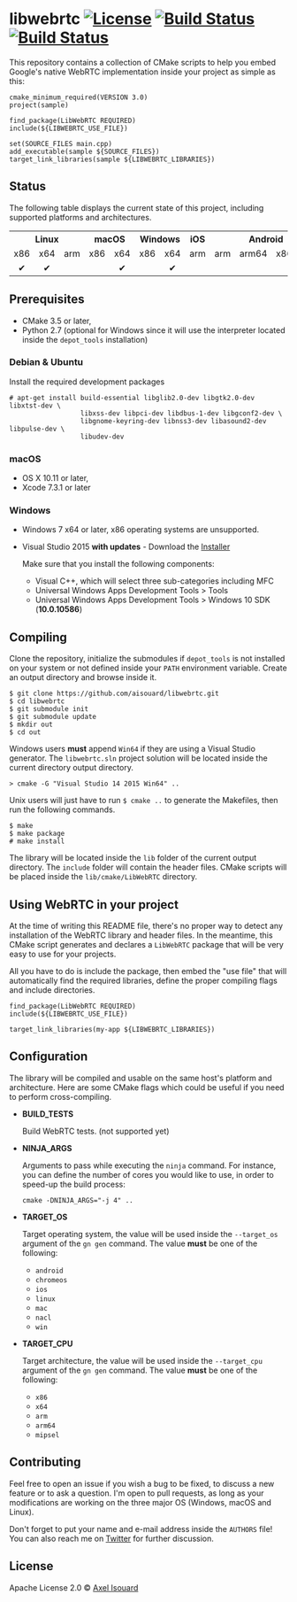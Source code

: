 # libwebrtc [![License][license-img]][license-href] [![Build Status][travis-img]][travis-href] [![Build Status][appveyor-img]][appveyor-href]

This repository contains a collection of CMake scripts to help you embed
Google's native WebRTC implementation inside your project as simple as this:

```
cmake_minimum_required(VERSION 3.0)
project(sample)

find_package(LibWebRTC REQUIRED)
include(${LIBWEBRTC_USE_FILE})

set(SOURCE_FILES main.cpp)
add_executable(sample ${SOURCE_FILES})
target_link_libraries(sample ${LIBWEBRTC_LIBRARIES})
```

## Status

The following table displays the current state of this project, including
supported platforms and architectures.

<table>
  <tr>
    <th colspan="3">Linux</th>
    <th colspan="2">macOS</th>
    <th colspan="2">Windows</th>
    <th colspan="1">iOS</th>
    <th colspan="4">Android</th>
  </tr>
  <tr>
    <td align="center">x86</td>
    <td align="center">x64</td>
    <td align="center">arm</td>
    <td align="center">x86</td>
    <td align="center">x64</td>
    <td align="center">x86</td>
    <td align="center">x64</td>
    <td align="center">arm</td>
    <td align="center">arm</td>
    <td align="center">arm64</td>
    <td align="center">x86</td>
    <td align="center">x64</td>
  </tr>
  <tr>
    <td align="center">✔</td>
    <td align="center">✔</td>
    <td></td>
    <td></td>
    <td align="center">✔</td>
    <td></td>
    <td align="center">✔</td>
    <td></td>
    <td></td>
    <td></td>
    <td></td>
    <td></td>
  </tr>
</table>

## Prerequisites

- CMake 3.5 or later,
- Python 2.7 (optional for Windows since it will use the interpreter located
  inside the `depot_tools` installation)

### Debian & Ubuntu

Install the required development packages

```
# apt-get install build-essential libglib2.0-dev libgtk2.0-dev libxtst-dev \
                  libxss-dev libpci-dev libdbus-1-dev libgconf2-dev \
                  libgnome-keyring-dev libnss3-dev libasound2-dev libpulse-dev \
                  libudev-dev
```

### macOS

- OS X 10.11 or later,
- Xcode 7.3.1 or later

### Windows

* Windows 7 x64 or later, x86 operating systems are unsupported.
* Visual Studio 2015 **with updates** - Download the [Installer][vs2015-installer]

  Make sure that you install the following components:
  
  * Visual C++, which will select three sub-categories including MFC
  * Universal Windows Apps Development Tools > Tools
  * Universal Windows Apps Development Tools > Windows 10 SDK (**10.0.10586**)

## Compiling

Clone the repository, initialize the submodules if `depot_tools` is not
installed on your system or not defined inside your `PATH` environment variable.
Create an output directory and browse inside it.

```
$ git clone https://github.com/aisouard/libwebrtc.git
$ cd libwebrtc
$ git submodule init
$ git submodule update
$ mkdir out
$ cd out
```

Windows users **must** append `Win64` if they are using a Visual Studio
generator. The `libwebrtc.sln` project solution will be located inside the
current directory output directory.

```
> cmake -G "Visual Studio 14 2015 Win64" ..
```

Unix users will just have to run `$ cmake ..` to generate the Makefiles, then
run the following commands.

```
$ make
$ make package
# make install
```

The library will be located inside the `lib` folder of the current output
directory. The `include` folder will contain the header files. CMake scripts
will be placed inside the `lib/cmake/LibWebRTC` directory.

## Using WebRTC in your project

At the time of writing this README file, there's no proper way to detect any
installation of the WebRTC library and header files. In the meantime, this CMake
script generates and declares a `LibWebRTC` package that will be very easy to
use for your projects.

All you have to do is include the package, then embed the "use file" that will
automatically find the required libraries, define the proper compiling flags and
include directories.

```
find_package(LibWebRTC REQUIRED)
include(${LIBWEBRTC_USE_FILE})

target_link_libraries(my-app ${LIBWEBRTC_LIBRARIES})
```

## Configuration

The library will be compiled and usable on the same host's platform and
architecture. Here are some CMake flags which could be useful if you need to
perform cross-compiling.

- **BUILD_TESTS**

    Build WebRTC tests. (not supported yet)

- **NINJA_ARGS**

    Arguments to pass while executing the `ninja` command. For instance, you can
    define the number of cores you would like to use, in order to speed-up the
    build process:
    
    `cmake -DNINJA_ARGS="-j 4" ..`

- **TARGET_OS**

    Target operating system, the value will be used inside the `--target_os`
    argument of the `gn gen` command. The value **must** be one of the following:
    
    - `android`
    - `chromeos`
    - `ios`
    - `linux`
    - `mac`
    - `nacl`
    - `win`

- **TARGET_CPU**

    Target architecture, the value will be used inside the `--target_cpu`
    argument of the `gn gen` command. The value **must** be one of the following:
    
    - `x86`
    - `x64`
    - `arm`
    - `arm64`
    - `mipsel`

## Contributing

Feel free to open an issue if you wish a bug to be fixed, to discuss a new
feature or to ask a question. I'm open to pull requests, as long as your
modifications are working on the three major OS (Windows, macOS and Linux).

Don't forget to put your name and e-mail address inside the `AUTHORS` file!
You can also reach me on [Twitter][twitter] for further discussion.

## License

Apache License 2.0 © [Axel Isouard][author]

[license-img]:https://img.shields.io/badge/License-Apache%202.0-blue.svg
[license-href]:https://opensource.org/licenses/Apache-2.0
[appveyor-img]:https://ci.appveyor.com/api/projects/status/yd1s303md3tt4w9a?svg=true
[appveyor-href]:https://ci.appveyor.com/project/aisouard/libwebrtc
[travis-img]:https://travis-ci.org/aisouard/libwebrtc.svg?branch=master
[travis-href]:https://travis-ci.org/aisouard/libwebrtc
[osx1011sdk]: https://github.com/phracker/MacOSX-SDKs/releases/download/MacOSX10.11.sdk/MacOSX10.11.sdk.tar.xz
[vs2015-installer]:https://www.microsoft.com/en-US/download/details.aspx?id=48146
[twitter]:https://twitter.com/aisouard
[author]:https://axel.isouard.fr
